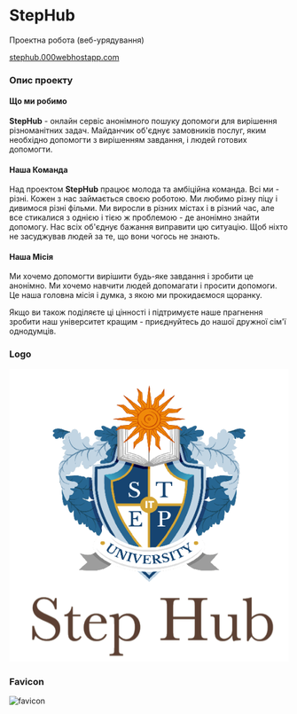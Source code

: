 # StepHub
Проектна робота (веб-урядування)

[stephub.000webhostapp.com](https://stephub.000webhostapp.com/)

### Опис проекту

#### Що ми робимо
**StepHub** - онлайн сервіс анонімного пошуку допомоги для вирішення різноманітних задач. Майданчик об'єднує замовників послуг, яким необхідно допомогти з вирішенням завдання, і людей готових допомогти. 

#### Наша Команда
Над проектом **StepHub** працює молода та амбіційна команда. Всі ми - різні. Кожен з нас займається своєю роботою. Ми любимо різну піцу і дивимося різні фільми. Ми виросли в різних містах і в різний час, але все стикалися з однією і тією ж проблемою - де анонімно знайти допомогу. Нас всіх об'єднує бажання виправити цю ситуацію. Щоб ніхто не засуджував людей за те, що вони чогось не знають.

#### Наша Місія
Ми хочемо допомогти вирішити будь-яке завдання і зробити це анонімно. Ми хочемо навчити людей допомагати і просити допомоги. Це наша головна місія і думка, з якою ми прокидаємося щоранку.

Якщо ви також поділяєте ці цінності і підтримуєте наше прагнення зробити наш університет кращим - приєднуйтесь до нашої дружної сім'ї однодумців.
### Logo
![logo](img/logo.png)
### Favicon
![favicon](img/favicon-32x32.png)

